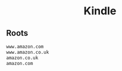 


<h1 align="center">Kindle</h1>  


## Roots


```html
www.amazon.com
www.amazon.co.uk
amazon.co.uk
amazon.com
```  

<br>
